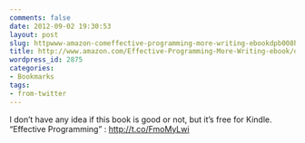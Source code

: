 ```yaml
---
comments: false
date: 2012-09-02 19:30:53
layout: post
slug: httpwww-amazon-comeffective-programming-more-writing-ebookdpb008humto0
title: http://www.amazon.com/Effective-Programming-More-Writing-ebook/dp/B008HUMTO0/
wordpress_id: 2875
categories:
- Bookmarks
tags:
- from-twitter
---
```


I don’t have any idea if this book is good or not, but it’s free for Kindle. “Effective Programming” : http://t.co/FmoMyLwi
